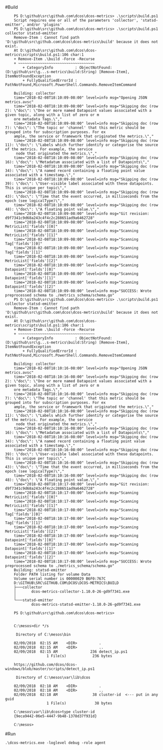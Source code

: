 #Build

        PS D:\github\src\github.com\dcos\dcos-metrics> .\scripts\build.ps1
        Script requires one or all of the parameters 'collector', 'statsd-emitter', and/or 'plugins'
        PS D:\github\src\github.com\dcos\dcos-metrics> .\scripts\build.ps1 collector statsd-emitter
        Remove-Item : Cannot find path 'D:\github\src\github.com\dcos\dcos-metrics\build' because it does not exist.
        At D:\github\src\github.com\dcos\dcos-metrics\scripts\build.ps1:106 char:1
        + Remove-Item .\build -Force -Recurse
        + ~~~~~~~~~~~~~~~~~~~~~~~~~~~~~~~~~~~
            + CategoryInfo          : ObjectNotFound: (D:\github\src\g...s-metrics\build:String) [Remove-Item], ItemNotFoundException
            + FullyQualifiedErrorId : PathNotFound,Microsoft.PowerShell.Commands.RemoveItemCommand

        Building: collector
        time="2018-02-08T18:10:09-08:00" level=info msg="Opening JSON metrics.avsc"
        time="2018-02-08T18:10:09-08:00" level=info msg="Skipping doc (row 2): \"doc\": \"One or more named Datapoint values associated with a given topic, along with a list of zero or m
        ore metadata Tags.\","
        time="2018-02-08T18:10:09-08:00" level=info msg="Skipping doc (row 7): \"doc\": \"The topic or 'channel' that this metric should be grouped into for subscription purposes. For ex
        ample, the service or framework that originated the metrics.\","
        time="2018-02-08T18:10:09-08:00" level=info msg="Skipping doc (row 11): \"doc\": \"Labels which further identify or categorise the source of the metrics. For example, the service
         node that originated the metrics.\","
        time="2018-02-08T18:10:09-08:00" level=info msg="Skipping doc (row 16): \"doc\": \"Metadatum associated with a list of Datapoints\","
        time="2018-02-08T18:10:09-08:00" level=info msg="Skipping doc (row 34): \"doc\": \"A named record containing a floating point value associated with a timestamp.\","
        time="2018-02-08T18:10:09-08:00" level=info msg="Skipping doc (row 39): \"doc\": \"User-visible label associated with these datapoints. This is unique per topic\","
        time="2018-02-08T18:10:09-08:00" level=info msg="Skipping doc (row 43): \"doc\": \"Time that the event occurred, in milliseconds from the epoch (see logicalType)\","
        time="2018-02-08T18:10:09-08:00" level=info msg="Skipping doc (row 48): \"doc\": \"A floating point value.\","
        time="2018-02-08T18:10:09-08:00" level=info msg="Git revision: d9f7341c9d68a243c4f4c2c288651ad9a6462728"
        time="2018-02-08T18:10:09-08:00" level=info msg="Scanning MetricList['fields'][0]"
        time="2018-02-08T18:10:09-08:00" level=info msg="Scanning MetricList['fields'][1]"
        time="2018-02-08T18:10:09-08:00" level=info msg="Scanning Tag['fields'][0]"
        time="2018-02-08T18:10:09-08:00" level=info msg="Scanning Tag['fields'][1]"
        time="2018-02-08T18:10:09-08:00" level=info msg="Scanning MetricList['fields'][2]"
        time="2018-02-08T18:10:09-08:00" level=info msg="Scanning Datapoint['fields'][0]"
        time="2018-02-08T18:10:09-08:00" level=info msg="Scanning Datapoint['fields'][1]"
        time="2018-02-08T18:10:09-08:00" level=info msg="Scanning Datapoint['fields'][2]"
        time="2018-02-08T18:10:09-08:00" level=info msg="SUCCESS: Wrote preprocessed schema to ./metrics_schema/schema.go"
        PS D:\github\src\github.com\dcos\dcos-metrics> .\scripts\build.ps1 collector statsd-emitter
        Remove-Item : Cannot find path 'D:\github\src\github.com\dcos\dcos-metrics\build' because it does not exist.
        At D:\github\src\github.com\dcos\dcos-metrics\scripts\build.ps1:106 char:1
        + Remove-Item .\build -Force -Recurse
        + ~~~~~~~~~~~~~~~~~~~~~~~~~~~~~~~~~~~
            + CategoryInfo          : ObjectNotFound: (D:\github\src\g...s-metrics\build:String) [Remove-Item], ItemNotFoundException
            + FullyQualifiedErrorId : PathNotFound,Microsoft.PowerShell.Commands.RemoveItemCommand

        Building: collector
        time="2018-02-08T18:10:16-08:00" level=info msg="Opening JSON metrics.avsc"
        time="2018-02-08T18:10:16-08:00" level=info msg="Skipping doc (row 2): \"doc\": \"One or more named Datapoint values associated with a given topic, along with a list of zero or m
        ore metadata Tags.\","
        time="2018-02-08T18:10:16-08:00" level=info msg="Skipping doc (row 7): \"doc\": \"The topic or 'channel' that this metric should be grouped into for subscription purposes. For ex
        ample, the service or framework that originated the metrics.\","
        time="2018-02-08T18:10:16-08:00" level=info msg="Skipping doc (row 11): \"doc\": \"Labels which further identify or categorise the source of the metrics. For example, the service
         node that originated the metrics.\","
        time="2018-02-08T18:10:16-08:00" level=info msg="Skipping doc (row 16): \"doc\": \"Metadatum associated with a list of Datapoints\","
        time="2018-02-08T18:10:16-08:00" level=info msg="Skipping doc (row 34): \"doc\": \"A named record containing a floating point value associated with a timestamp.\","
        time="2018-02-08T18:10:16-08:00" level=info msg="Skipping doc (row 39): \"doc\": \"User-visible label associated with these datapoints. This is unique per topic\","
        time="2018-02-08T18:10:16-08:00" level=info msg="Skipping doc (row 43): \"doc\": \"Time that the event occurred, in milliseconds from the epoch (see logicalType)\","
        time="2018-02-08T18:10:16-08:00" level=info msg="Skipping doc (row 48): \"doc\": \"A floating point value.\","
        time="2018-02-08T18:10:17-08:00" level=info msg="Git revision: d9f7341c9d68a243c4f4c2c288651ad9a6462728"
        time="2018-02-08T18:10:17-08:00" level=info msg="Scanning MetricList['fields'][0]"
        time="2018-02-08T18:10:17-08:00" level=info msg="Scanning MetricList['fields'][1]"
        time="2018-02-08T18:10:17-08:00" level=info msg="Scanning Tag['fields'][0]"
        time="2018-02-08T18:10:17-08:00" level=info msg="Scanning Tag['fields'][1]"
        time="2018-02-08T18:10:17-08:00" level=info msg="Scanning MetricList['fields'][2]"
        time="2018-02-08T18:10:17-08:00" level=info msg="Scanning Datapoint['fields'][0]"
        time="2018-02-08T18:10:17-08:00" level=info msg="Scanning Datapoint['fields'][1]"
        time="2018-02-08T18:10:17-08:00" level=info msg="Scanning Datapoint['fields'][2]"
        time="2018-02-08T18:10:17-08:00" level=info msg="SUCCESS: Wrote preprocessed schema to ./metrics_schema/schema.go"
        Building: statsd-emitter
        Folder PATH listing for volume Data
        Volume serial number is 00000029 B6F0:767C
        D:\GITHUB\SRC\GITHUB.COM\DCOS\DCOS-METRICS\BUILD
        ├───collector
        │       dcos-metrics-collector-1.10.0-26-gd9f7341.exe
        │
        └───statsd-emitter
                dcos-metrics-statsd-emitter-1.10.0-26-gd9f7341.exe

        PS D:\github\src\github.com\dcos\dcos-metrics>
        

        C:\mesos>dir */s

         Directory of C:\mesos\bin

        02/09/2018  02:15 AM    <DIR>          .
        02/09/2018  02:15 AM    <DIR>          ..
        02/09/2018  02:15 AM               236 detect_ip.ps1
                       1 File(s)            236 bytes

        https://github.com/dcos/dcos-windows/blob/master/scripts/detect_ip.ps1

         Directory of C:\mesos\var\lib\dcos

        02/09/2018  02:18 AM    <DIR>          .
        02/09/2018  02:18 AM    <DIR>          ..
        02/09/2018  02:18 AM                38 cluster-id  <--- put in any guid
                       1 File(s)             38 bytes

        C:\mesos\var\lib\dcos>type cluster-id
        {9eca9442-06e5-4447-9b48-1378d37f931d}
             
        C:\mesos>        

#Run

    .\dcos-metrics.exe -loglevel debug -role agent



